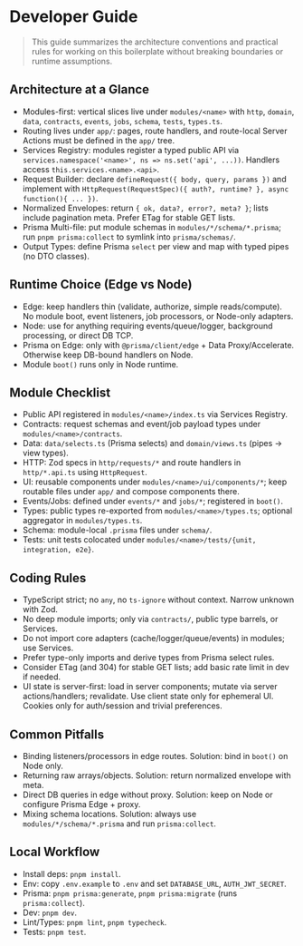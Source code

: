 # Developer Guide

> This guide summarizes the architecture conventions and practical rules for working on this boilerplate without breaking boundaries or runtime assumptions.

## Architecture at a Glance

- Modules-first: vertical slices live under `modules/<name>` with `http`, `domain`, `data`, `contracts`, `events`, `jobs`, `schema`, `tests`, `types.ts`.
- Routing lives under `app/`: pages, route handlers, and route-local Server Actions must be defined in the `app/` tree.
- Services Registry: modules register a typed public API via `services.namespace('<name>', ns => ns.set('api', ...))`. Handlers access `this.services.<name>.<api>`.
- Request Builder: declare `defineRequest({ body, query, params })` and implement with `HttpRequest(RequestSpec)({ auth?, runtime? }, async function(){ ... })`.
- Normalized Envelopes: return `{ ok, data?, error?, meta? }`; lists include pagination meta. Prefer ETag for stable GET lists.
- Prisma Multi-file: put module schemas in `modules/*/schema/*.prisma`; run `pnpm prisma:collect` to symlink into `prisma/schemas/`.
- Output Types: define Prisma `select` per view and map with typed pipes (no DTO classes).

## Runtime Choice (Edge vs Node)

- Edge: keep handlers thin (validate, authorize, simple reads/compute). No module boot, event listeners, job processors, or Node-only adapters.
- Node: use for anything requiring events/queue/logger, background processing, or direct DB TCP.
- Prisma on Edge: only with `@prisma/client/edge` + Data Proxy/Accelerate. Otherwise keep DB-bound handlers on Node.
- Module `boot()` runs only in Node runtime.

## Module Checklist

- Public API registered in `modules/<name>/index.ts` via Services Registry.
- Contracts: request schemas and event/job payload types under `modules/<name>/contracts`.
- Data: `data/selects.ts` (Prisma selects) and `domain/views.ts` (pipes → view types).
- HTTP: Zod specs in `http/requests/*` and route handlers in `http/*.api.ts` using `HttpRequest`.
- UI: reusable components under `modules/<name>/ui/components/*`; keep routable files under `app/` and compose components there.
- Events/Jobs: defined under `events/*` and `jobs/*`; registered in `boot()`.
- Types: public types re-exported from `modules/<name>/types.ts`; optional aggregator in `modules/types.ts`.
- Schema: module-local `.prisma` files under `schema/`.
- Tests: unit tests colocated under `modules/<name>/tests/{unit, integration, e2e}`.

## Coding Rules

- TypeScript strict; no `any`, no `ts-ignore` without context. Narrow unknown with Zod.
- No deep module imports; only via `contracts/`, public type barrels, or Services.
- Do not import core adapters (cache/logger/queue/events) in modules; use Services.
- Prefer type-only imports and derive types from Prisma select rules.
- Consider ETag (and 304) for stable GET lists; add basic rate limit in dev if needed.
- UI state is server-first: load in server components; mutate via server actions/handlers; revalidate. Use client state only for ephemeral UI. Cookies only for auth/session and trivial preferences.

## Common Pitfalls

- Binding listeners/processors in edge routes. Solution: bind in `boot()` on Node only.
- Returning raw arrays/objects. Solution: return normalized envelope with meta.
- Direct DB queries in edge without proxy. Solution: keep on Node or configure Prisma Edge + proxy.
- Mixing schema locations. Solution: always use `modules/*/schema/*.prisma` and run `prisma:collect`.

## Local Workflow

- Install deps: `pnpm install`.
- Env: copy `.env.example` to `.env` and set `DATABASE_URL`, `AUTH_JWT_SECRET`.
- Prisma: `pnpm prisma:generate`, `pnpm prisma:migrate` (runs `prisma:collect`).
- Dev: `pnpm dev`.
- Lint/Types: `pnpm lint`, `pnpm typecheck`.
- Tests: `pnpm test`.
